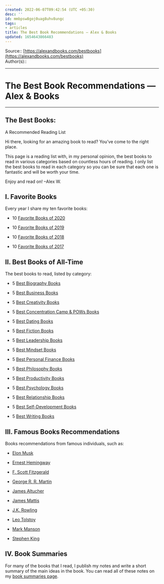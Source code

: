 ```yaml
---
created: 2022-06-07T09:42:54 (UTC +05:30)
desc: ''
id: mmbpsw8goj0uag8uhv8ungc
tags:
- articles
title: The Best Book Recommendations — Alex & Books
updated: 1654643866483
---
```

   
Source:: [https://alexandbooks.com/bestbooks](https://alexandbooks.com/bestbooks)   
Author(s)::    
   
***   
   
# The Best Book Recommendations — Alex & Books   
   
   
---   
## The Best Books:     
A Recommended Reading List   
   
Hi there, looking for an amazing book to read? You’ve come to the right place.   
   
This page is a reading list with, in my personal opinion, the best books to read in various categories based on countless hours of reading. I only list the best books to read in each category so you can be sure that each one is fantastic and will be worth your time.   
   
Enjoy and read on! –Alex W.   
   
## I. Favorite Books   
   
Every year I share my ten favorite books:   
   
   
-   10 [Favorite Books of 2020](https://alexandbooks.com/archive/top-10-favorite-books-of-2020)   
       
   
-   10 [Favorite Books of 2019](https://alexandbooks.com/archive/top-10-favorite-books-of-2019)   
       
   
-   10 [Favorite Books of 2018](https://alexandbooks.com/archive/top-10-favorite-books-of-2018)   
       
   
-   10 [Favorite Books of 2017](https://alexandbooks.com/archive/2018/1/15/top-10-books-ive-read-in-2017)   
       
   
## II. Best Books of All-Time   
   
The best books to read, listed by category:   
   
   
-   5 [Best Biography Books](https://alexandbooks.com/bestbooksarchive/5-best-biographies-and-memoirs-books)   
       
   
-   5 [Best Business Books](https://alexandbooks.com/bestbooksarchive/5-best-business-entrepreneurship-books)   
       
   
-   5 [Best Creativity Books](https://alexandbooks.com/bestbooksarchive/5-best-art-and-creativity-books)   
       
   
-   5 [Best Concentration Camp & POWs Books](https://alexandbooks.com/bestbooksarchive/5-best-concentration-camp-pows-books)   
       
   
-   5 [Best Dating Books](https://alexandbooks.com/bestbooksarchive/5-best-dating-books)   
       
   
-   5 [Best Fiction Books](https://alexandbooks.com/bestbooksarchive/5-best-fiction-books)   
       
   
-   5 [Best Leadership Books](https://alexandbooks.com/bestbooksarchive/5-best-leadership-management-books)   
       
   
-   5 [Best Mindset Books](https://alexandbooks.com/bestbooksarchive/5-best-mindset-books)   
       
   
-   5 [Best Personal Finance Books](https://alexandbooks.com/bestbooksarchive/5-best-personal-finance-books)   
       
   
-   5 [Best Philosophy Books](https://alexandbooks.com/bestbooksarchive/5-best-philosophy-books)   
       
   
-   5 [Best Productivity Books](https://alexandbooks.com/bestbooksarchive/5-best-productivity-books)   
       
   
-   5 [Best Psychology Books](https://alexandbooks.com/bestbooksarchive/5-best-psychology-books)   
       
   
-   5 [Best Relationship Books](https://alexandbooks.com/bestbooksarchive/5-best-relationship-books)   
       
   
-   5 [Best Self-Development Books](https://alexandbooks.com/bestbooksarchive/5-best-self-development-books)   
       
   
-   5 [Best Writing Books](https://alexandbooks.com/bestbooksarchive/5-best-writing-books)   
       
   
## III. Famous Books Recommendations   
   
Books recommendations from famous individuals, such as:   
   
   
-   [Elon Musk](https://alexandbooks.com/archive/the-25-books-elon-musk-recommends-reading)   
       
   
-   [Ernest Hemingway](https://alexandbooks.com/archive/2018/1/16/hemingways-list-of-necessary-books-to-read-to-become-a-writer)   
       
   
-   [F. Scott Fitzgerald](https://alexandbooks.com/archive/the-20-books-f-scott-fitzgerald-recommends-reading)   
       
   
-   [George R. R. Martin](https://alexandbooks.com/archive/the-20-books-george-r-r-martin-recommends-reading)   
       
   
-   [James Altucher](https://alexandbooks.com/archive/the-45-books-james-altucher-recommends-reading)   
       
   
-   [James Mattis](https://alexandbooks.com/archive/25-books-gen-mattis-recommends-reading)   
       
   
-   [J.K. Rowling](https://alexandbooks.com/archive/the-20-books-jk-rowling-recommends-reading)   
       
   
-   [Leo Tolstoy](https://alexandbooks.com/archive/the-40-books-leo-tolstoy-recommends-reading)   
       
   
-   [Mark Manson](https://alexandbooks.com/archive/the-50-books-mark-manson-recommends-reading)   
       
   
-   [Stephen King](https://alexandbooks.com/archive/the-150-books-stephen-king-recommends-reading)   
       
   
## IV. Book Summaries   
   
For many of the books that I read, I publish my notes and write a short summary of the main ideas in the book. You can read all of these notes on my [book summaries page](https://alexandbooks.com/book-summaries).